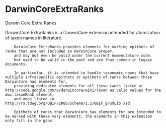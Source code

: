 DarwinCoreExtraRanks
====================

Darwin Core Extra Ranks

DarwinCore ExtraRanks is a DarwinCore extension intended for atomization of taxon names in literature.
  	
		DarwinCore ExtraRanks provides elements for marking epithets of ranks that are not included in DarwinCore proper,
		and may not even be valid under the current nomenclature code,
		but used to be valid in the past and are thus common in legacy documents.
		
		In particular, it is intended to handle taxonomic names that have multiple infraspecific epithets or epithets of ranks between those DarwinCore has elements for,
		providing dedicated elements for all these ranks listed at http://code.google.com/p/darwincore/wiki/Taxon as valid values for the dwc:taxonRank element,
		and ones listed in http://rs.tdwg.org/UBIF/2006/Schema/1.1/UBIF_EnumLib.xsd.
		
		Epithets of ranks that DarwinCore has elements for are intended to be marked with these very elements, the elements in this extension only fill in the gaps.
